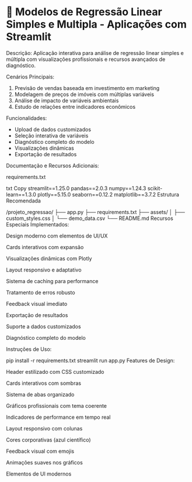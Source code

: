 # 🧠 Modelos de Regressão Linear Simples e Multipla - Aplicações com Streamlit

Descrição:
Aplicação interativa para análise de regressão linear simples e múltipla
com visualizações profissionais e recursos avançados de diagnóstico.

Cenários Principais:
1. Previsão de vendas baseada em investimento em marketing
2. Modelagem de preços de imóveis com múltiplas variáveis
3. Análise de impacto de variáveis ambientais
4. Estudo de relações entre indicadores econômicos

Funcionalidades:
- Upload de dados customizados
- Seleção interativa de variáveis
- Diagnóstico completo do modelo
- Visualizações dinâmicas
- Exportação de resultados

Documentação e Recursos Adicionais:

requirements.txt

txt
Copy
streamlit==1.25.0
pandas==2.0.3
numpy==1.24.3
scikit-learn==1.3.0
plotly==5.15.0
seaborn==0.12.2
matplotlib==3.7.2
Estrutura Recomendada


/projeto_regressao/
├── app.py
├── requirements.txt
├── assets/
│   ├── custom_styles.css
│   └── demo_data.csv
└── README.md
Recursos Especiais Implementados:

Design moderno com elementos de UI/UX

Cards interativos com expansão

Visualizações dinâmicas com Plotly

Layout responsivo e adaptativo

Sistema de caching para performance

Tratamento de erros robusto

Feedback visual imediato

Exportação de resultados

Suporte a dados customizados

Diagnóstico completo do modelo

Instruções de Uso:


pip install -r requirements.txt
streamlit run app.py
Features de Design:

Header estilizado com CSS customizado

Cards interativos com sombras

Sistema de abas organizado

Gráficos profissionais com tema coerente

Indicadores de performance em tempo real

Layout responsivo com colunas

Cores corporativas (azul científico)

Feedback visual com emojis

Animações suaves nos gráficos

Elementos de UI modernos